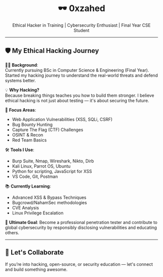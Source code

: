 <h1 align="center">🕶️ 0xzahed</h1>
<p align="center">Ethical Hacker in Training | Cybersecurity Enthusiast | Final Year CSE Student</p>

---

## 🛡️ My Ethical Hacking Journey

👨‍🎓 **Background**:  
Currently pursuing BSc in Computer Science & Engineering (Final Year). Started my hacking journey to understand the real-world threats and defend systems better.

💡 **Why Hacking?**  
Because breaking things teaches you how to build them stronger. I believe ethical hacking is not just about testing — it's about securing the future.

🧪 **Focus Areas**:
- Web Application Vulnerabilities (XSS, SQLi, CSRF)
- Bug Bounty Hunting
- Capture The Flag (CTF) Challenges
- OSINT & Recon
- Red Team Basics

🛠️ **Tools I Use**:
- Burp Suite, Nmap, Wireshark, Nikto, Dirb
- Kali Linux, Parrot OS, Ubuntu
- Python for scripting, JavaScript for XSS
- VS Code, Git, Postman

📚 **Currently Learning**:
- Advanced XSS & Bypass Techniques
- Bugcrowd/NahamSec methodologies
- CVE Analysis
- Linux Privilege Escalation

🔐 **Ultimate Goal**:
Become a professional penetration tester and contribute to global cybersecurity by responsibly disclosing vulnerabilities and educating others.

---

## 💬 Let's Collaborate

If you’re into hacking, open-source, or security education — let's connect and build something awesome.

